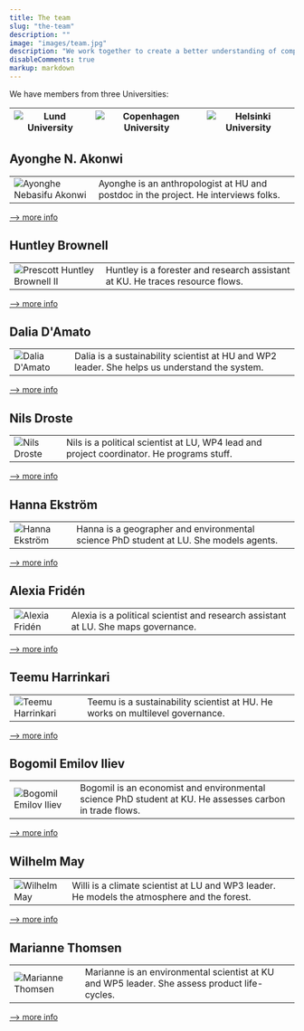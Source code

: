 ```yaml
---
title: The team
slug: "the-team"
description: ""
image: "images/team.jpg"
description: "We work together to create a better understanding of complex dynamics in the forest system"
disableComments: true
markup: markdown
---
```


We have members from three Universities:

|  ![Lund University](/images/LU.png)   |   ![Copenhagen University](/images/KU.png)  |  ![Helsinki University](/images/HU.png)   |
|                 ----                  |                       ----                  |                     ----                  |

## Ayonghe N. Akonwi

|                                                   |                                                                                  |
| :--------------------------------------------------| :-------------------------------------------------------------------------------|
| ![Ayonghe Nebasifu Akonwi](/images/Ayonghe.jpg)    | Ayonghe is an anthropologist at HU and postdoc in the project.  He interviews folks.   |
[--> more info](https://researchportal.helsinki.fi/en/persons/akonwi-nebasifu-ayonghe)

## Huntley Brownell

|                                                   |                                                                                  |
| :--------------------------------------------------| :-------------------------------------------------------------------------------|
| ![Prescott Huntley Brownell II](/images/Huntley.jpg)   | Huntley is a forester and research assistant at KU.  He traces resource flows.     |
[--> more info](https://ign.ku.dk/ansatte/alle-ansatte/?pure=da/persons/623009) 

## Dalia D'Amato

|                                                   |                                                                                  |
| :--------------------------------------------------| :-------------------------------------------------------------------------------|
| ![Dalia D'Amato](/images/Dalia.jpg)       | Dalia is a sustainability scientist at HU and WP2 leader.  She helps us understand the system.  |
[--> more info](https://researchportal.helsinki.fi/en/persons/dalia-damato)

## Nils Droste 

|                                                   |                                                                                  |
| :--------------------------------------------------| :-------------------------------------------------------------------------------|
| ![Nils Droste](/images/Nils.jpg)         | Nils is a political scientist at LU, WP4 lead and project coordinator.  He programs stuff.      |
[--> more info](https://www.svet.lu.se/en/nils-droste)

## Hanna Ekström

|                                                   |                                                                                  |
| :--------------------------------------------------| :-------------------------------------------------------------------------------|
| ![Hanna Ekström](/images/Hanna.jpg)      | Hanna is a geographer and environmental science PhD student at LU.  She models agents.     |
[--> more info](https://portal.research.lu.se/en/persons/hanna-ekstr%C3%B6m)

## Alexia Fridén

|                                                   |                                                                                  |
| :--------------------------------------------------| :-------------------------------------------------------------------------------|
| ![Alexia Fridén](/images/Alexia.jpg)      | Alexia is a political scientist and research assistant at LU.  She maps governance.    |
[--> more info](https://www.linkedin.com/in/alexiafrid%C3%A9n?originalSubdomain=se)

## Teemu Harrinkari

|                                                   |                                                                                  |
| :--------------------------------------------------| :-------------------------------------------------------------------------------|
| ![Teemu Harrinkari](/images/Teemu.jpg)       | Teemu is a sustainability scientist at HU.  He works on multilevel governance.  |
[--> more info](https://researchportal.helsinki.fi/en/persons/teemu-tapio-harrinkari)

## Bogomil Emilov Iliev

|                                                   |                                                                                  |
| :--------------------------------------------------| :-------------------------------------------------------------------------------|
| ![Bogomil Emilov Iliev](/images/Bogomil.jpg)     | Bogomil is an economist and environmental science PhD student at KU.  He assesses carbon in trade flows.    |
[--> more info](https://food.ku.dk/english/staff/?pure=en/persons/421872)

## Wilhelm May

|                                                   |                                                                                  |
| :--------------------------------------------------| :-------------------------------------------------------------------------------|
| ![Wilhelm May](/images/Willi.jpg)     | Willi is a climate scientist at LU and WP3 leader.  He models the atmosphere and the forest.     |
[--> more info](https://www.cec.lu.se/wilhelm-may)

## Marianne Thomsen

|                                                   |                                                                                  |
| :--------------------------------------------------| :-------------------------------------------------------------------------------|
| ![Marianne Thomsen](/images/Marianne.jpg)      | Marianne is an environmental scientist at KU and WP5 leader.  She assess product life-cycles.    |
[--> more info](https://food.ku.dk/english/staff/?pure=en/persons/169127)